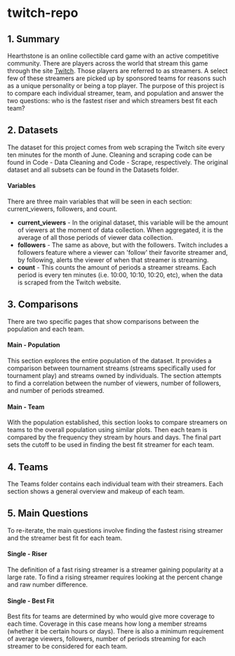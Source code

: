 # twitch-repo
## 1. Summary
Hearthstone is an online collectible card game with an active competitive community. There are players across the world that stream this game through the site [Twitch](www.twitch.tv). Those players are referred to as streamers. A select few of these streamers are picked up by sponsored teams for reasons such as a unique personality or being a top player. The purpose of this project is to compare each individual streamer, team, and population and answer the two questions: who is the fastest riser and which streamers best fit each team? 

## 2. Datasets
The dataset for this project comes from web scraping the Twitch site every ten minutes for the month of June. Cleaning and scraping code can be found in Code - Data Cleaning and Code - Scrape, respectively. The original dataset and all subsets can be found in the Datasets folder.

#### Variables
There are three main variables that will be seen in each section: current_viewers, followers, and count. 
* __current_viewers__ - In the original dataset, this variable will be the amount of viewers at the moment of data collection. When aggregated, it is the average of all those periods of viewer data collection.
* __followers__ - The same as above, but with the followers. Twitch includes a followers feature where a viewer can 'follow' their favorite streamer and, by following, alerts the viewer of when that streamer is streaming. 
* __count__ - This counts the amount of periods a streamer streams. Each period is every ten minutes (i.e. 10:00, 10:10, 10:20, etc), when the data is scraped from the Twitch website.

## 3. Comparisons
There are two specific pages that show comparisons between the population and each team.

#### Main - Population
This section explores the entire population of the dataset. It provides a comparison between tournament streams (streams specifically used for tournament play) and streams owned by individuals. The section attempts to find a correlation between the number of viewers, number of followers, and number of periods streamed.

#### Main - Team
With the population established, this section looks to compare streamers on teams to the overall population using similar plots. Then each team is compared by the frequency they stream by hours and days. The final part sets the cutoff to be used in finding the best fit streamer for each team.

## 4. Teams
The Teams folder contains each individual team with their streamers. Each section shows a general overview and makeup of each team.

## 5. Main Questions
To re-iterate, the main questions involve finding the fastest rising streamer and the streamer best fit for each team. 

#### Single - Riser
The definition of a fast rising streamer is a streamer gaining popularity at a large rate. To find a rising streamer requires looking at the percent change and raw number difference. 

#### Single - Best Fit
Best fits for teams are determined by who would give more coverage to each time. Coverage in this case means how long a member streams (whether it be certain hours or days). There is also a minimum requirement of average viewers, followers, number of periods streaming for each streamer to be considered for each team.








